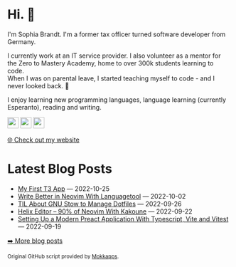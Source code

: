 <h1>Hi. 👋</h1>
<p>I'm Sophia Brandt. I'm a former tax officer turned software developer from Germany.</p>
<p>I currently work at an IT service provider. I also volunteer as a mentor for the Zero to Mastery Academy, home to over 300k students learning to code.<br>
When I was on parental leave, I started teaching myself to code - and I never looked back. 💜</p>
<p>I enjoy learning new programming languages, language learning (currently Esperanto), reading and writing.</p>
<p><a href="https://www.twitter.com/hisophiabrandt"><img src="https://img.shields.io/badge/twitter-%231DA1F2.svg?&style=for-the-badge&logo=twitter&logoColor=white" height=25></a> <a href="https://www.linkedin.com/in/sophiabrandt"><img src="https://img.shields.io/badge/linkedin-%230077B5.svg?&style=for-the-badge&logo=linkedin&logoColor=white" height=25></a> <a href="https://dev.to/sophiabrandt"><img src="https://img.shields.io/badge/DEV.TO-%230A0A0A.svg?&style=for-the-badge&logo=dev-dot-to&logoColor=white" height=25></a></p>
<p><a href="https://www.sophiabrandt.com">🌐 Check out my website</a></p>
<h1>Latest Blog Posts</h1>
  <ul>
    <li><a href=https://www.rockyourcode.com/my-first-t3-app/>My First T3 App</a> — 2022-10-25</li><li><a href=https://www.rockyourcode.com/write-better-in-neovim-with-languagetool/>Write Better in Neovim With Languagetool</a> — 2022-10-02</li><li><a href=https://www.rockyourcode.com/til-about-gnu-stow-to-manage-dotfiles/>TIL About GNU Stow to Manage Dotfiles</a> — 2022-09-26</li><li><a href=https://www.rockyourcode.com/helix-editor-90-percent-of-neovim-with-kakoune/>Helix Editor – 90% of Neovim With Kakoune</a> — 2022-09-22</li><li><a href=https://www.rockyourcode.com/setting-up-a-modern-preact-application-with-typescript-vite-and-vitest/>Setting Up a Modern Preact Application With Typescript, Vite and Vitest</a> — 2022-09-19</li>
  </ul>
<p><a href="https://www.rockyourcode.com">➡️ More blog posts</a></p>
<p><small>Original GitHub script provided by <a href="https://github.com/Mokkapps">Mokkapps</a>.</small></p>
